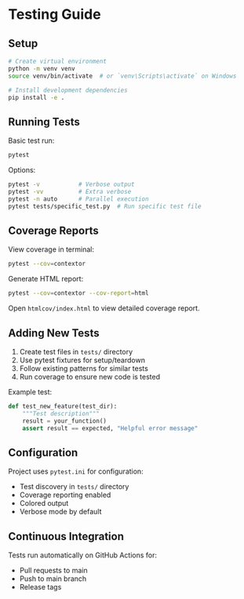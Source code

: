 # Testing Guide

## Setup

```bash
# Create virtual environment
python -m venv venv
source venv/bin/activate  # or `venv\Scripts\activate` on Windows

# Install development dependencies
pip install -e .
```

## Running Tests

Basic test run:
```bash
pytest
```

Options:
```bash
pytest -v           # Verbose output
pytest -vv          # Extra verbose
pytest -n auto      # Parallel execution
pytest tests/specific_test.py  # Run specific test file
```

## Coverage Reports

View coverage in terminal:
```bash
pytest --cov=contextor
```

Generate HTML report:
```bash
pytest --cov=contextor --cov-report=html
```
Open `htmlcov/index.html` to view detailed coverage report.

## Adding New Tests

1. Create test files in `tests/` directory
2. Use pytest fixtures for setup/teardown
3. Follow existing patterns for similar tests
4. Run coverage to ensure new code is tested

Example test:
```python
def test_new_feature(test_dir):
    """Test description"""
    result = your_function()
    assert result == expected, "Helpful error message"
```

## Configuration

Project uses `pytest.ini` for configuration:
- Test discovery in `tests/` directory
- Coverage reporting enabled
- Colored output
- Verbose mode by default

## Continuous Integration

Tests run automatically on GitHub Actions for:
- Pull requests to main
- Push to main branch
- Release tags
